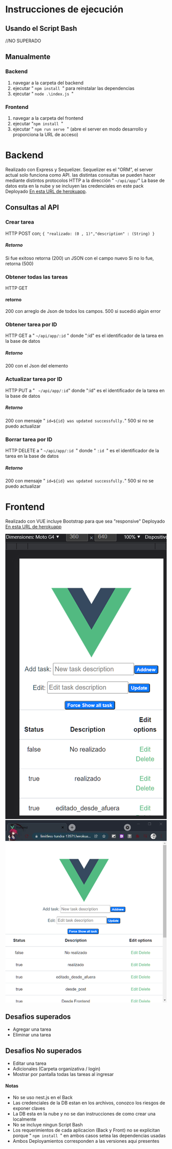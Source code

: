 # Instrucciones de ejecución
## Usando el Script Bash

//NO SUPERADO

## Manualmente
### Backend
 1. navegar a la carpeta del backend
 2. ejecutar " `npm install `" para reinstalar las dependencias
 3. ejecutar " `node .\index.js `"

### Frontend
1. navegar a la carpeta del frontend
2. ejecutar "`npm install `"
3. ejecutar " `npm run serve `" (abre el server en modo desarrollo y proporciona la URL de acceso)

# Backend
Realizado con Express y Sequelizer.
Sequelizer es el "ORM", el server actual solo funciona como API. las distintas consultas se pueden hacer mediante distintos protocolos HTTP a la dirección " ` ~/api/app/ `"
La base de datos esta en la nube y se incluyen las credenciales en este pack
Deployado [En esta URL de herokuapp](https://blooming-dawn-71825.herokuapp.com/).

## Consultas al API
###  Crear tarea
HTTP POST con; `{ "realizado: (0 , 1)","description" : (String)
}`
##### Retorno
Si fue exitoso retorna (200) un JSON con el campo nuevo
Si no lo fue, retorna (500) 

###  Obtener todas las tareas
HTTP GET 

#### retorno
200 con arreglo de Json de todos los campos.
500 si sucedió algún error

###  Obtener tarea por ID
HTTP GET a " `~/api/app/:id` " donde ":id" es el identificador de la tarea en la base de datos 
##### Retorno
200 con el Json del elemento

###  Actualizar tarea por ID
HTTP PUT a " ` ~/api/app/:id`" donde ":id" es el identificador de la tarea en la base de datos 
##### Retorno
200 con mensaje " `id=${id} was updated successfully.`"
500 si no se puedo actualizar

###  Borrar tarea por ID
HTTP DELETE a " `~/api/app/:id `" donde " `:id `"  es el identificador de la tarea en la base de datos 
##### Retorno
200 con mensaje " `id=${id} was updated successfully.`"
500 si no se puedo actualizar


#  Frontend
Realizado con VUE incluye Bootstrap para que sea "responsive"
Deployado [En esta URL de herokuapp](https://limitless-tundra-13971.herokuapp.com/)

![captura](chrome_rspEhnDB8h.png)
![captura2](chrome_SAbkvAPphi.png)

## Desafios superados
* Agregar una tarea
* Eliminar una tarea
 
## Desafios No superados
* Editar una tarea
* Adicionales (Carpeta organizativa / login)
* Mostrar por pantalla todas las tareas al ingresar

#### Notas
* No se uso nest.js en el Back
* Las credenciales de la DB estan en los archivos, conozco los riesgos de exponer claves
* La DB esta en la nube y no se dan instrucciones de como crear una localmente
* No se incluye ningun Script Bash
* Los requerimientos de cada aplicacion (Back y Front) no se explicitan porque " `npm install `" en ambos casos setea las dependencias usadas
* Ambos Deployamientos corresponden a las versiones aqui presentes

